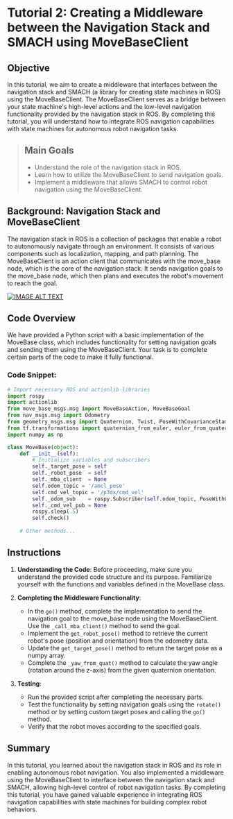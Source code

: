 <!-- # Tutorial 2: SMACH middleware

The objective of this tutorial is to create a module that make an abstraction from the ROS navigation stack, so the use of it is simplified within a state machine.

> **Tutorial goals:**
> - Learn about the navigation stack
> - Use the `MoveBaseClient` service
> - Create an Object Oriented "skill"


`MoveBaseClient` 


```python
import rospy
from ... import MoveBaseClient
...


class BaseSkill(object):
    def __init__(self, **kwargs):
        pass
``` -->

# Tutorial 2: Creating a Middleware between the Navigation Stack and SMACH using MoveBaseClient

## Objective
In this tutorial, we aim to create a middleware that interfaces between the navigation stack and SMACH (a library for creating state machines in ROS) using the MoveBaseClient. The MoveBaseClient serves as a bridge between your state machine's high-level actions and the low-level navigation functionality provided by the navigation stack in ROS. By completing this tutorial, you will understand how to integrate ROS navigation capabilities with state machines for autonomous robot navigation tasks.


> ## Main Goals
> - Understand the role of the navigation stack in ROS.
>- Learn how to utilize the MoveBaseClient to send navigation goals.
>- Implement a middleware that allows SMACH to control robot navigation using the MoveBaseClient.

## Background: Navigation Stack and MoveBaseClient
The navigation stack in ROS is a collection of packages that enable a robot to autonomously navigate through an environment. It consists of various components such as localization, mapping, and path planning. The MoveBaseClient is an action client that communicates with the move_base node, which is the core of the navigation stack. It sends navigation goals to the move_base node, which then plans and executes the robot's movement to reach the goal.


[![IMAGE ALT TEXT](https://i.ytimg.com/an_webp/1aX7NFvKehs/mqdefault_6s.webp?du=3000&sqp=CKvI4a8G&rs=AOn4CLBpK6JU4tyfNnHX5WQW1kiGh-h9Hg)](https://www.youtube.com/watch?v=1aX7NFvKehs "ROS Navigation stack Architecture in 4 minutes || A to Z Basics")


## Code Overview
We have provided a Python script with a basic implementation of the MoveBase class, which includes functionality for setting navigation goals and sending them using the MoveBaseClient. Your task is to complete certain parts of the code to make it fully functional.

### Code Snippet:
```python
# Import necessary ROS and actionlib libraries
import rospy
import actionlib
from move_base_msgs.msg import MoveBaseAction, MoveBaseGoal
from nav_msgs.msg import Odometry
from geometry_msgs.msg import Quaternion, Twist, PoseWithCovarianceStamped
from tf.transformations import quaternion_from_euler, euler_from_quaternion
import numpy as np

class MoveBase(object):
    def __init__(self):
        # Initialize variables and subscribers
        self._target_pose = self
        self._robot_pose  = self
        self._mba_client  = None
        self.odom_topic = '/amcl_pose'
        self.cmd_vel_topic = '/p3dx/cmd_vel'
        self._odom_sub    = rospy.Subscriber(self.odom_topic, PoseWithCovarianceStamped, self.odom_cb)
        self._cmd_vel_pub = None
        rospy.sleep(.5)
        self.check()
    
    # Other methods...
```

## Instructions
1. **Understanding the Code**: Before proceeding, make sure you understand the provided code structure and its purpose. Familiarize yourself with the functions and variables defined in the MoveBase class.

2. **Completing the Middleware Functionality**:
   - In the `go()` method, complete the implementation to send the navigation goal to the move_base node using the MoveBaseClient. Use the `_call_mba_client()` method to send the goal.
   - Implement the `get_robot_pose()` method to retrieve the current robot's pose (position and orientation) from the odometry data.
   - Update the `get_target_pose()` method to return the target pose as a numpy array.
   - Complete the `_yaw_from_quat()` method to calculate the yaw angle (rotation around the z-axis) from the given quaternion orientation.

3. **Testing**:
   - Run the provided script after completing the necessary parts.
   - Test the functionality by setting navigation goals using the `rotate()` method or by setting custom target poses and calling the `go()` method.
   - Verify that the robot moves according to the specified goals.

## Summary
In this tutorial, you learned about the navigation stack in ROS and its role in enabling autonomous robot navigation. You also implemented a middleware using the MoveBaseClient to interface between the navigation stack and SMACH, allowing high-level control of robot navigation tasks. By completing this tutorial, you have gained valuable experience in integrating ROS navigation capabilities with state machines for building complex robot behaviors.